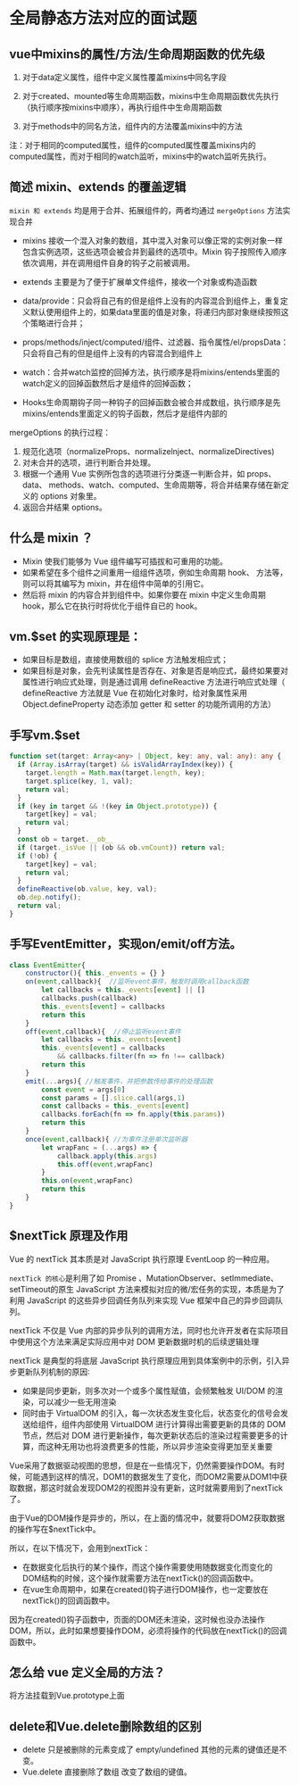 # 全局静态方法对应的面试题

## vue中mixins的属性/方法/生命周期函数的优先级

1. 对于data定义属性，组件中定义属性覆盖mixins中同名字段

2. 对于created、mounted等生命周期函数，mixins中生命周期函数优先执行（执行顺序按mixins中顺序），再执行组件中生命周期函数

3. 对于methods中的同名方法，组件内的方法覆盖mixins中的方法

注：对于相同的computed属性，组件的computed属性覆盖mixins内的computed属性，而对于相同的watch监听，mixins中的watch监听先执行。

##  简述 mixin、extends 的覆盖逻辑

`mixin 和 extends` 均是用于合并、拓展组件的，两者均通过 `mergeOptions` 方法实现合并

+ mixins 接收一个混入对象的数组，其中混入对象可以像正常的实例对象一样包含实例选项，这些选项会被合并到最终的选项中。Mixin 钩子按照传入顺序依次调用，并在调用组件自身的钩子之前被调用。
+ extends 主要是为了便于扩展单文件组件，接收一个对象或构造函数

+ data/provide：只会将自己有的但是组件上没有的内容混合到组件上，重复定义默认使用组件上的，如果data里面的值是对象，将递归内部对象继续按照这个策略进行合并；
+ props/methods/inject/computed/组件、过滤器、指令属性/el/propsData：只会将自己有的但是组件上没有的内容混合到组件上
+ watch：合并watch监控的回掉方法，执行顺序是将mixins/entends里面的watch定义的回掉函数然后才是组件的回掉函数；
+ Hooks生命周期钩子同一种钩子的回掉函数会被合并成数组，执行顺序是先mixins/entends里面定义的钩子函数，然后才是组件内部的

mergeOptions 的执行过程：

1. 规范化选项（normalizeProps、normalizelnject、normalizeDirectives)
2. 对未合并的选项，进行判断合并处理。
3. 根据一个通用 Vue 实例所包含的选项进行分类逐一判断合并，如 props、data、 methods、watch、computed、生命周期等，将合并结果存储在新定义的 options 对象里。
4. 返回合并结果 options。

## 什么是 mixin ？

+ Mixin 使我们能够为 Vue 组件编写可插拔和可重用的功能。
+ 如果希望在多个组件之间重用一组组件选项，例如生命周期 hook、 方法等，则可以将其编写为 mixin，并在组件中简单的引用它。
+ 然后将 mixin 的内容合并到组件中。如果你要在 mixin 中定义生命周期 hook，那么它在执行时将优化于组件自已的 hook。

## vm.$set 的实现原理是：

+ 如果目标是数组，直接使用数组的 splice 方法触发相应式；
+ 如果目标是对象，会先判读属性是否存在、对象是否是响应式，最终如果要对属性进行响应式处理，则是通过调用 defineReactive 方法进行响应式处理（ defineReactive 方法就是 Vue 在初始化对象时，给对象属性采用 Object.defineProperty 动态添加 getter 和 setter 的功能所调用的方法）

## 手写vm.$set

```ts
function set(target: Array<any> | Object, key: any, val: any): any {
  if (Array.isArray(target) && isValidArrayIndex(key)) {
    target.length = Math.max(target.length, key);
    target.splice(key, 1, val);
    return val;
  }
  if (key in target && !(key in Object.prototype)) {
    target[key] = val;
    return val;
  }
  const ob = target.__ob__
  if (target._isVue || (ob && ob.vmCount)) return val;
  if (!ob) {
    target[key] = val;
    return val;
  }
  defineReactive(ob.value, key, val);
  ob.dep.notify();
  return val;
}
```

## 手写EventEmitter，实现on/emit/off方法。

```js
class EventEmitter{
    constructor(){ this._envents = {} }
    on(event,callback){  //监听event事件，触发时调用callback函数
        let callbacks = this._events[event] || []
        callbacks.push(callback)
        this._events[event] = callbacks
        return this
    }
    off(event,callback){  //停止监听event事件
        let callbacks = this._events[event]
        this._events[event] = callbacks 
            && callbacks.filter(fn => fn !== callback)
        return this
    }
    emit(...args){ //触发事件，并把参数传给事件的处理函数
        const event = args[0]
        const params = [].slice.call(args,1)
        const callbacks = this._events[event]
        callbacks.forEach(fn => fn.apply(this.params))
        return this
    }
    once(event,callback){ //为事件注册单次监听器
        let wrapFanc = (...args) => {
            callback.apply(this.args)
            this.off(event,wrapFanc)
        }
        this.on(event,wrapFanc)
        return this
    }
}
```
## $nextTick 原理及作用

Vue 的 nextTick 其本质是对 JavaScript 执行原理 EventLoop 的一种应用。

`nextTick 的核心`是利用了如 Promise 、MutationObserver、setImmediate、setTimeout的原生 JavaScript 方法来模拟对应的微/宏任务的实现，本质是为了利用 JavaScript 的这些异步回调任务队列来实现 Vue 框架中自己的异步回调队列。

nextTick 不仅是 Vue 内部的异步队列的调用方法，同时也允许开发者在实际项目中使用这个方法来满足实际应用中对 DOM 更新数据时机的后续逻辑处理
<!--  -->
nextTick 是典型的将底层 JavaScript 执行原理应用到具体案例中的示例，引入异步更新队列机制的原因∶

+ 如果是同步更新，则多次对一个或多个属性赋值，会频繁触发 UI/DOM 的渲染，可以减少一些无用渲染
+ 同时由于 VirtualDOM 的引入，每一次状态发生变化后，状态变化的信号会发送给组件，组件内部使用 VirtualDOM 进行计算得出需要更新的具体的 DOM 节点，然后对 DOM 进行更新操作，每次更新状态后的渲染过程需要更多的计算，而这种无用功也将浪费更多的性能，所以异步渲染变得更加至关重要

Vue采用了数据驱动视图的思想，但是在一些情况下，仍然需要操作DOM。有时候，可能遇到这样的情况，DOM1的数据发生了变化，而DOM2需要从DOM1中获取数据，那这时就会发现DOM2的视图并没有更新，这时就需要用到了nextTick了。

由于Vue的DOM操作是异步的，所以，在上面的情况中，就要将DOM2获取数据的操作写在$nextTick中。

所以，在以下情况下，会用到nextTick：

+ 在数据变化后执行的某个操作，而这个操作需要使用随数据变化而变化的DOM结构的时候，这个操作就需要方法在nextTick()的回调函数中。
+ 在vue生命周期中，如果在created()钩子进行DOM操作，也一定要放在nextTick()的回调函数中。

因为在created()钩子函数中，页面的DOM还未渲染，这时候也没办法操作DOM，所以，此时如果想要操作DOM，必须将操作的代码放在nextTick()的回调函数中。

## 怎么给 vue 定义全局的方法？

将方法挂载到Vue.prototype上面

## delete和Vue.delete删除数组的区别

+ delete 只是被删除的元素变成了 empty/undefined 其他的元素的键值还是不变。
+ Vue.delete 直接删除了数组 改变了数组的键值。